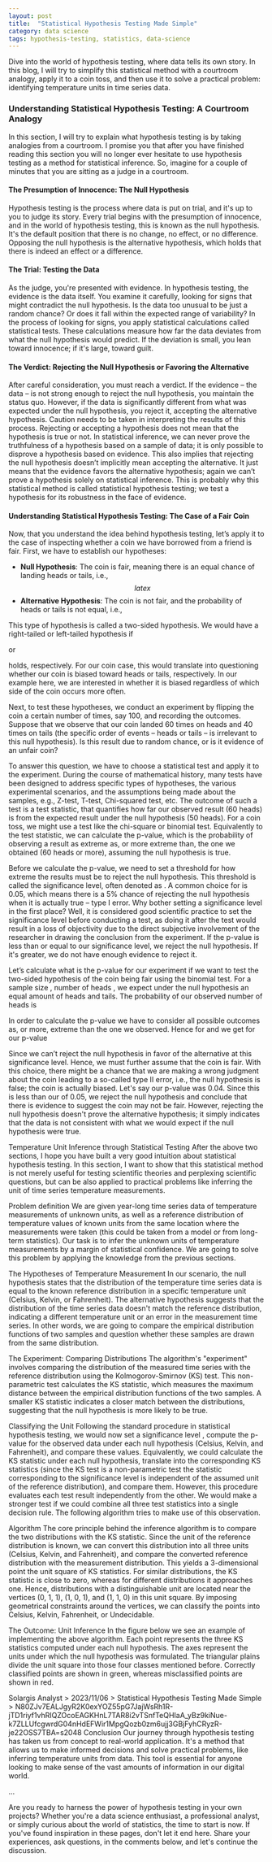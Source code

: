 ```yaml
---
layout: post
title:  "Statistical Hypothesis Testing Made Simple"
category: data science
tags: hypothesis-testing, statistics, data-science
---
```

Dive into the world of hypothesis testing, where data tells its own story. In this blog, I will try to simplify this statistical method with a courtroom analogy, apply it to a coin toss, and then use it to solve a practical problem: identifying temperature units in time series data.

### Understanding Statistical Hypothesis Testing: A Courtroom Analogy

In this section, I will try to explain what hypothesis testing is by taking analogies from a courtroom. I promise you that after you have finished reading this section you will no longer ever hesitate to use hypothesis testing as a method for statistical inference. So, imagine for a couple of minutes that you are sitting as a judge in a courtroom.

#### The Presumption of Innocence: The Null Hypothesis

Hypothesis testing is the process where data is put on trial, and it's up to you to judge its story. Every trial begins with the presumption of innocence, and in the world of hypothesis testing, this is known as the null hypothesis. It's the default position that there is no change, no effect, or no difference. Opposing the null hypothesis is the alternative hypothesis, which holds that there is indeed an effect or a difference.

#### The Trial: Testing the Data

As the judge, you're presented with evidence. In hypothesis testing, the evidence is the data itself. You examine it carefully, looking for signs that might contradict the null hypothesis. Is the data too unusual to be just a random chance? Or does it fall within the expected range of variability? In the process of looking for signs, you apply statistical calculations called statistical tests. These calculations measure how far the data deviates from what the null hypothesis would predict. If the deviation is small, you lean toward innocence; if it's large, toward guilt.

#### The Verdict: Rejecting the Null Hypothesis or Favoring the Alternative

After careful consideration, you must reach a verdict. If the evidence – the data – is not strong enough to reject the null hypothesis, you maintain the status quo. However, if the data is significantly different from what was expected under the null hypothesis, you reject it, accepting the alternative hypothesis. Caution needs to be taken in interpreting the results of this process. Rejecting or accepting a hypothesis does not mean that the hypothesis is true or not. In statistical inference, we can never prove the truthfulness of a hypothesis based on a sample of data; it is only possible to disprove a hypothesis based on evidence. This also implies that rejecting the null hypothesis doesn’t implicitly mean accepting the alternative. It just means that the evidence favors the alternative hypothesis; again we can’t prove a hypothesis solely on statistical inference. This is probably why this statistical method is called statistical hypothesis testing; we test a hypothesis for its robustness in the face of evidence.

#### Understanding Statistical Hypothesis Testing: The Case of a Fair Coin

Now, that you understand the idea behind hypothesis testing, let’s apply it to the case of inspecting whether a coin we have borrowed from a friend is fair. First, we have to establish our hypotheses:

- **Null Hypothesis**: The coin is fair, meaning there is an equal chance of landing heads or tails, i.e.,
$$ latex $$
- **Alternative Hypothesis**: The coin is not fair, and the probability of heads or tails is not equal, i.e.,


This type of hypothesis is called a two-sided hypothesis. We would have a right-tailed or left-tailed hypothesis if


or


holds, respectively. For our coin case, this would translate into questioning whether our coin is biased toward heads or tails, respectively. In our example here, we are interested in whether it is biased regardless of which side of the coin occurs more often.

Next, to test these hypotheses, we conduct an experiment by flipping the coin a certain number of times, say 100, and recording the outcomes. Suppose that we observe that our coin landed 60 times on heads and 40 times on tails (the specific order of events – heads or tails – is irrelevant to this null hypothesis). Is this result due to random chance, or is it evidence of an unfair coin?

To answer this question, we have to choose a statistical test and apply it to the experiment. During the course of mathematical history, many tests have been designed to address specific types of hypotheses, the various experimental scenarios, and the assumptions being made about the samples, e.g., Z-test, T-test, Chi-squared test, etc. The outcome of such a test is a test statistic, that quantifies how far our observed result (60 heads) is from the expected result under the null hypothesis (50 heads). For a coin toss, we might use a test like the chi-square or binomial test. Equivalently to the test statistic, we can calculate the p-value, which is the probability of observing a result as extreme as, or more extreme than, the one we obtained (60 heads or more), assuming the null hypothesis is true.

Before we calculate the p-value, we need to set a threshold for how extreme the results must be to reject the null hypothesis. This threshold is called the significance level, often denoted as . A common choice for  is 0.05, which means there is a 5% chance of rejecting the null hypothesis when it is actually true – type I error. Why bother setting a significance level in the first place? Well, it is considered good scientific practice to set the significance level before conducting a test, as doing it after the test would result in a loss of objectivity due to the direct subjective involvement of the researcher in drawing the conclusion from the experiment. If the p-value is less than or equal to our significance level, we reject the null hypothesis. If it's greater, we do not have enough evidence to reject it.

Let’s calculate what is the p-value for our experiment if we want to test the two-sided hypothesis of the coin being fair using the binomial test. For a sample size , number of heads , we expect under the null hypothesis  an equal amount of heads and tails. The probability of our observed number of heads is


In order to calculate the p-value we have to consider all possible outcomes as, or more, extreme than the one we observed. Hence for  and  we get for our p-value


Since  we can’t reject the null hypothesis in favor of the alternative at this significance level. Hence, we must further assume that the coin is fair. With this choice, there might be a chance that we are making a wrong judgment about the coin leading to a so-called type II error, i.e., the null hypothesis is false; the coin is actually biased. Let's say our p-value was 0.04. Since this is less than our  of 0.05, we reject the null hypothesis and conclude that there is evidence to suggest the coin may not be fair. However, rejecting the null hypothesis doesn't prove the alternative hypothesis; it simply indicates that the data is not consistent with what we would expect if the null hypothesis were true.

Temperature Unit Inference through Statistical Testing
After the above two sections, I hope you have built a very good intuition about statistical hypothesis testing. In this section, I want to show that this statistical method is not merely useful for testing scientific theories and perplexing scientific questions, but can be also applied to practical problems like inferring the unit of time series temperature measurements.

Problem definition
We are given year-long time series data of temperature measurements of unknown units, as well as a reference distribution of temperature values of known units from the same location where the measurements were taken (this could be taken from a model or from long-term statistics). Our task is to infer the unknown units of temperature measurements by a margin of statistical confidence. We are going to solve this problem by applying the knowledge from the previous sections.

The Hypotheses of Temperature Measurement
In our scenario, the null hypothesis  states that the distribution of the temperature time series data is equal to the known reference distribution in a specific temperature unit (Celsius, Kelvin, or Fahrenheit). The alternative hypothesis  suggests that the distribution of the time series data doesn't match the reference distribution, indicating a different temperature unit or an error in the measurement time series. In other words, we are going to compare the empirical distribution functions of two samples and question whether these samples are drawn from the same distribution.

The Experiment: Comparing Distributions
The algorithm's "experiment" involves comparing the distribution of the measured time series with the reference distribution using the Kolmogorov-Smirnov (KS) test. This non-parametric test calculates the KS statistic, which measures the maximum distance between the empirical distribution functions of the two samples. A smaller KS statistic indicates a closer match between the distributions, suggesting that the null hypothesis is more likely to be true.

Classifying the Unit
Following the standard procedure in statistical hypothesis testing, we would now set a significance level , compute the p-value for the observed data under each null hypothesis (Celsius, Kelvin, and Fahrenheit), and compare these values. Equivalently, we could calculate the KS statistic under each null hypothesis, translate  into the corresponding KS statistics (since the KS test is a non-parametric test the statistic corresponding to the significance level  is independent of the assumed unit of the reference distribution), and compare them. However, this procedure evaluates each test result independently from the other. We would make a stronger test if we could combine all three test statistics into a single decision rule. The following algorithm tries to make use of this observation.

Algorithm
The core principle behind the inference algorithm is to compare the two distributions with the KS statistic. Since the unit of the reference distribution is known, we can convert this distribution into all three units (Celsius, Kelvin, and Fahrenheit), and compare the converted reference distribution with the measurement distribution. This yields a 3-dimensional point the unit square of KS statistics. For similar distributions, the KS statistic is close to zero, whereas for different distributions it approaches one. Hence, distributions with a distinguishable unit are located near the vertices (0, 1, 1), (1, 0, 1), and (1, 1, 0) in this unit square. By imposing geometrical constraints around the vertices, we can classify the points into Celsius, Kelvin, Fahrenheit, or Undecidable.

The Outcome: Unit Inference
In the figure below we see an example of implementing the above algorithm. Each point represents the three KS statistics computed under each null hypothesis. The axes represent the units under which the null hypothesis was formulated. The triangular plains divide the unit square into those four classes mentioned before. Correctly classified points are shown in green, whereas misclassified points are shown in red.

Solargis Analyst > 2023/11/06 > Statistical Hypothesis Testing Made Simple > N80ZJv7EALJgyR2K0exYOZ55pG7JajWsRh1R-jTD1riyf1vhRIQZOcoEAGKHnL7TAR8i2vTSnfTeQHIaA_yBz9kiNue-k7ZLLUfcgwrdG04nHdEFWir1MpgQozb0zm6ujj3GBjFyhCRyzR-je22OSS7TBA=s2048
Conclusion
Our journey through hypothesis testing has taken us from concept to real-world application. It's a method that allows us to make informed decisions and solve practical problems, like inferring temperature units from data. This tool is essential for anyone looking to make sense of the vast amounts of information in our digital world.

…

Are you ready to harness the power of hypothesis testing in your own projects? Whether you're a data science enthusiast, a professional analyst, or simply curious about the world of statistics, the time to start is now. If you've found inspiration in these pages, don't let it end here. Share your experiences, ask questions, in the comments below, and let's continue the discussion.